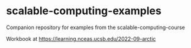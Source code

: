 # scalable-computing-examples
Companion repository for examples from the scalable-computing-course

Workbook at https://learning.nceas.ucsb.edu/2022-09-arctic
